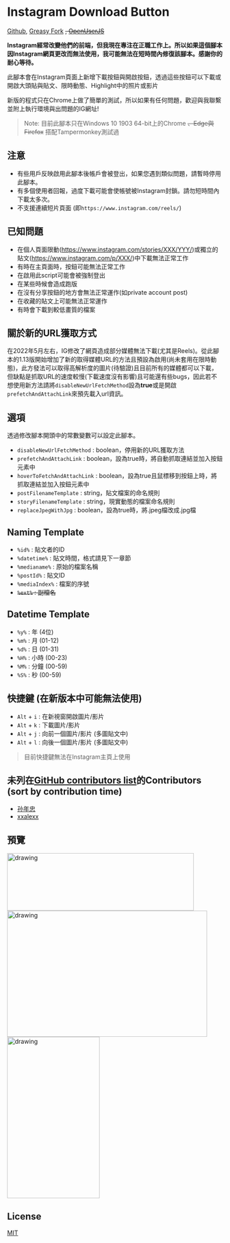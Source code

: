 # Instagram Download Button
[Github](https://github.com/y252328/Instagram_Download_Button), [Greasy Fork](https://greasyfork.org/zh-TW/scripts/406535-instagram-download-button) ~~, [OpenUserJS](https://openuserjs.org/scripts/y252328/Instagram_Download_Button)~~

**Instagram經常改變他們的前端，但我現在專注在正職工作上。所以如果這個腳本因Instagram網頁更改而無法使用，我可能無法在短時間內修復該腳本。感謝你的耐心等待。**

此腳本會在Instagram頁面上新增下載按鈕與開啟按鈕，透過這些按鈕可以下載或開啟大頭貼與貼文、限時動態、Highlight中的照片或影片

新版的程式只在Chrome上做了簡單的測試，所以如果有任何問題，歡迎與我聯繫並附上執行環境與出問題的IG網址!

> Note: 目前此腳本只在Windows 10 1903 64-bit上的Chrome ~~、Edge與Firefox~~ 搭配Tampermonkey測試過

## 注意
* 有些用戶反映啟用此腳本後帳戶會被登出，如果您遇到類似問題，請暫時停用此腳本。
* 有多個使用者回報，過度下載可能會使帳號被Instagram封鎖。請勿短時間內下載太多次。
* 不支援連續短片頁面 (即`https://www.instagram.com/reels/`)

## 已知問題
* 在個人頁面限動(https://www.instagram.com/stories/XXX/YYY/)或獨立的貼文(https://www.instagram.com/p/XXX/)中下載無法正常工作
* 有時在主頁面時，按鈕可能無法正常工作
* 在啟用此script可能會被強制登出
* 在某些時候會造成跑版
* 在沒有分享按鈕的地方會無法正常運作(如private account post)
* 在收藏的貼文上可能無法正常運作
* 有時會下載到較低畫質的檔案

## 關於新的URL獲取方式
在2022年5月左右，IG修改了網頁造成部分媒體無法下載(尤其是Reels)。從此腳本的1.13版開始增加了新的取得媒體URL的方法且預設為啟用(尚未套用在限時動態)，此方發法可以取得高解析度的圖片(待驗證)且目前所有的媒體都可以下載，但缺點是抓取URL的速度較慢(下載速度沒有影響)且可能還有些bugs，因此若不想使用新方法請將`disableNewUrlFetchMethod`設為**true**或是開啟`prefetchAndAttachLink`來預先載入url資訊。

## 選項
透過修改腳本開頭中的常數變數可以設定此腳本。
* `disableNewUrlFetchMethod` : boolean，停用新的URL獲取方法
* `prefetchAndAttachLink` : boolean，設為true時，將自動抓取連結並加入按鈕元素中
* `hoverToFetchAndAttachLink` : boolean，設為true且鼠標移到按鈕上時，將抓取連結並加入按鈕元素中
* `postFilenameTemplate` : string，貼文檔案的命名規則
* `storyFilenameTemplate` : string，現實動態的檔案命名規則
* `replaceJpegWithJpg` : boolean，設為true時，將.jpeg檔改成.jpg檔

## Naming Template
* `%id%` : 貼文者的ID
* `%datetime%` : 貼文時間，格式請見下一章節
* `%medianame%` : 原始的檔案名稱
* `%postId%` : 貼文ID
* `%mediaIndex%` : 檔案的序號
* ~~`%ext%` : 副檔名~~

## Datetime Template
* `%y%` : 年 (4位)
* `%m%` : 月 (01-12)
* `%d%` : 日 (01-31)
* `%H%` : 小時 (00-23)
* `%M%` : 分鐘 (00-59)
* `%S%` : 秒 (00-59)

## 快捷鍵 (在新版本中可能無法使用)
* `Alt` + `i` : 在新視窗開啟圖片/影片
* `Alt` + `k` : 下載圖片/影片
* `Alt` + `j` : 向前一個圖片/影片 (多圖貼文中)
* `Alt` + `l` : 向後一個圖片/影片 (多圖貼文中)

> 目前快捷鍵無法在Instagram主頁上使用

## 未列在[GitHub contributors list](https://github.com/y252328/Instagram_Download_Button/graphs/contributors)的Contributors (sort by contribution time)
* [孙年忠](https://greasyfork.org/users/829246-%E5%AD%99%E5%B9%B4%E5%BF%A0)
* [xxalexx](https://greasyfork.org/en/users/170052-xxalexx)

## 預覽
<img src="img/profile.png" alt="drawing" width="436" height="134"/>
<br/>
<img src="img/post.png" alt="drawing" width="467" height="294"/>
<br/>
<img src="img/story&highlight.png" alt="drawing" width="216" height="376"/>

## License
[MIT](https://github.com/y252328/Instagram_Download_Button/blob/master/LICENSE)